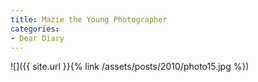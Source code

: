 ```yaml
---
title: Mazie the Young Photographer
categories:
- Dear Diary
---
```


![]({{ site.url }}{% link /assets/posts/2010/photo15.jpg %})
